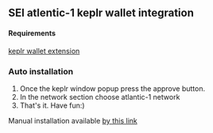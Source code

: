 <script src="./atom.js"></script>
## SEI atlentic-1 keplr wallet integration

#### Requirements 
[keplr wallet extension](https://google.com)

### Auto installation
1) Once the keplr window popup press the approve button.  
2) In the network section choose atlantic-1 network  
3) That's it. Have fun:)  

Manual installation available [by this link](https://github.com/zukaman/sei-keplr)
